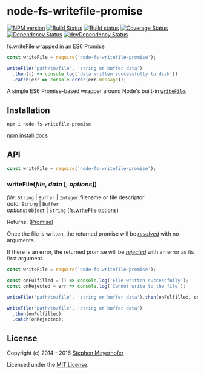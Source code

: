 # node-fs-writefile-promise

[![NPM version](https://img.shields.io/npm/v/node-fs-writefile-promise.svg)](https://www.npmjs.com/package/node-fs-writefile-promise)
[![Build Status](https://travis-ci.org/Stephen-Meyerhofer/node-fs-writefile-promise.svg?branch=master)](https://travis-ci.org/Stephen-Meyerhofer/node-fs-writefile-promise)
[![Build status](https://ci.appveyor.com/api/projects/status/k6gaql1fb3bcjquo?svg=true)](https://ci.appveyor.com/project/Stephen-Meyerhofer/node-fs-writefile-promise)
[![Coverage Status](https://img.shields.io/coveralls/Stephen-Meyerhofer/node-fs-writefile-promise.svg)](https://coveralls.io/r/Stephen-Meyerhofer/node-fs-writefile-promise)
[![Dependency Status](https://david-dm.org/Stephen-Meyerhofer/node-fs-writefile-promise.svg)](https://david-dm.org/Stephen-Meyerhofer/node-fs-writefile-promise)
[![devDependency Status](https://david-dm.org/Stephen-Meyerhofer/node-fs-writefile-promise/dev-status.svg)](https://david-dm.org/Stephen-Meyerhofer/node-fs-writefile-promise#info=devDependencies)

fs.writeFile wrapped in an ES6 Promise

```js
const writeFile = require('node-fs-writefile-promise');

writeFile('path/to/file', 'string or buffer data')
  .then(() => console.log('data written successfully to disk'))
  .catch(err => console.error(err.message));
```

A simple ES6 Promise-based wrapper around Node's built-in [`writeFile`][fs.writeFile].

## Installation

`npm i node-fs-writefile-promise`

[npm install docs](https://docs.npmjs.com/cli/install)

## API

```js
const writeFile = require('node-fs-writefile-promise');
```

### writeFile(_file_, _data_ [, _options_])

_file_: `String` | `Buffer` | `Integer` filename or file descriptor  
_data_: `String` | `Buffer`  
_options_: `Object` | `String` ([fs.writeFile] options)  

Returns: ([Promise][promise])

Once the file is written, the returned promise will be [_resolved_][resolve] with no arguments.

If there is an error, the returned promise will be [_rejected_][reject] with an error as its first argument.

```js
const writeFile = require('node-fs-writefile-promise');

const onFulfilled = () => console.log('File written successfully');
const onRejected = err => console.log('Cannot write to the file');

writeFile('path/to/file', 'string or buffer data').then(onFulfilled, onRejected);

writeFile('path/to/file', 'string or buffer data')
  .then(onFulfilled)
  .catch(onRejected);
```

## License

Copyright (c) 2014 - 2016 [Stephen Meyerhofer](https://github.com/Stephen-Meyerhofer)

Licensed under the [MIT License](./LICENSE).

[fs.writeFile]: https://nodejs.org/api/fs.html#fs_fs_writefile_file_data_options_callback
[promise]: https://developer.mozilla.org/en-US/docs/Web/JavaScript/Reference/Global_Objects/Promise
[resolve]: https://developer.mozilla.org/en-US/docs/Web/JavaScript/Reference/Global_Objects/Promise/resolve
[reject]: https://developer.mozilla.org/en-US/docs/Web/JavaScript/Reference/Global_Objects/Promise/reject
